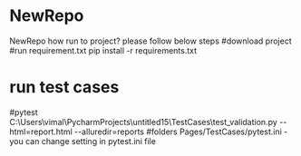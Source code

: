 # NewRepo
NewRepo
how run to project?
please follow below steps
#download project
#run requirement.txt pip install -r requirements.txt
# run test cases
#pytest C:\Users\vimal\PycharmProjects\untitled15\TestCases\test_validation.py --html=report.html --alluredir=reports
#folders Pages/TestCases/pytest.ini  - you can change setting in pytest.ini file
